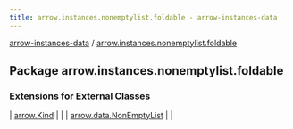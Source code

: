 ```yaml
---
title: arrow.instances.nonemptylist.foldable - arrow-instances-data
---
```


[arrow-instances-data](../index.html) / [arrow.instances.nonemptylist.foldable](./index.html)

## Package arrow.instances.nonemptylist.foldable

### Extensions for External Classes

| [arrow.Kind](arrow.-kind/index.html) |  |
| [arrow.data.NonEmptyList](arrow.data.-non-empty-list/index.html) |  |

